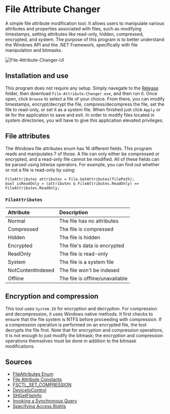 # File Attribute Changer
A simple file attribute modification tool. It allows users to manipulate various
attributes and properties associated with files, such as modifying timestamps, setting
attributes like read-only, hidden, compressed, encrypted, and system. The purpose of
this program is to better understand the Windows API and the .NET Framework,
specifically with file manipulation and bitmasks.

![File-Attribute-Changer-UI](https://github.com/JulianOzelRose/File-Attribute-Changer/assets/95890436/608ddf0c-72f2-4f22-afa0-c67b6e66a1e3)

## Installation and use
This program does not require any setup. Simply navegate to the [Release](https://github.com/JulianOzelRose/File-Attribute-Changer/tree/master/File-Attribute-Changer/bin/x64/Release)
folder, then download ```File-Attribute-Changer.exe```, and then run it. Once open, click ```Browse``` to select a file of your choice. From there,
you can modify timestamps, encrypt/decrypt the file, compress/decompress the file, set the file to read-only, or set it as a system file. When finished just click
```Apply``` or ```OK``` for the application to save and exit. In order to modify files located in system directories, you will have to give this application elevated privileges.

## File attributes
The Windows file attributes enum has 16 different fields. This program reads and manipulates 7 of those. A file can only either be compressed or encrypted,
and a read-only file cannot be modified. All of these fields can be parsed using bitwise operators. For example, you can find out whether or not a file
is read-only by using:

```
FileAttributes attributes = File.GetAttributes(filePath);
bool isReadOnly = (attributes & FileAttributes.ReadOnly) == FileAttributes.ReadOnly;
```

###       ```FileAttributes```                           ###
| **Attribute**          | **Description**                 |
| :---                   | :---                            |
| Normal                 | The file has no attributes      |
| Compressed             | The file is compressed          |
| Hidden                 | The file is hidden              |
| Encrypted              | The file's data is encrypted    |
| ReadOnly               | The file is read-only           |
| System                 | The file is a system file       |
| NotContentIndexed      | The file won't be indexed       |
| Offline                | The file is offline/unavailable |

## Encryption and compression
This tool uses ```System.IO``` for encryption and decryption. For compression and decompression, it uses Windows native methods. It first checks to ensure that the
file system is NTFS before proceeding with compression. If a compression operation is performed on an encrypted file, the tool
decrypts the file first. Note that for encryption and compression operations, it is not enough to just modify the bitmask; the encryption
and compression operations themselves must be done in addition to the bitmask modifications.

## Sources
- [FileAttributes Enum](https://learn.microsoft.com/en-us/dotnet/api/system.io.fileattributes?view=net-7.0)
- [File Attribute Constants](https://learn.microsoft.com/en-us/windows/win32/fileio/file-attribute-constants)
- [FSCTL_SET_COMPRESSION](https://learn.microsoft.com/en-us/windows/win32/api/winioctl/ni-winioctl-fsctl_set_compression)
- [DeviceIoControl](https://learn.microsoft.com/en-us/windows/win32/api/ioapiset/nf-ioapiset-deviceiocontrol)
- [SHGetFileInfo](https://learn.microsoft.com/en-us/previous-versions/windows/embedded/aa453700(v=msdn.10))
- [Invoking a Synchronous Query](https://learn.microsoft.com/en-us/windows/win32/wmisdk/invoking-a-synchronous-query)
- [Specifying Access Rights](https://learn.microsoft.com/en-us/windows-hardware/drivers/kernel/access-mask)

